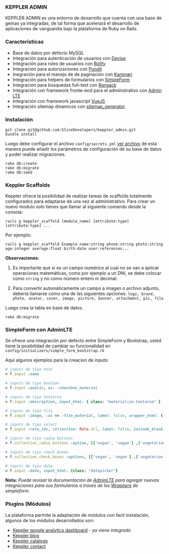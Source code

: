 ### KEPPLER ADMIN

KEPPLER ADMIN es una entorno de desarrollo que cuenta con una base de gemas ya integradas, de tal forma que acelerará el desarrollo de aplicaciones de vanguardia bajo la plataforma de Ruby on Rails.


### Características

* Base de datos por defecto MySQL
* Integración para autenticación de usuarios con [Devise](https://github.com/plataformatec/devise)
* Integración para roles de usuarios con [Rolify](https://github.com/RolifyCommunity/rolify)
* Integración para autorizaciones con [Pundit](https://github.com/varvet/pundit)
* Inegración para el manejo de de paginación con [Kaminari](https://github.com/amatsuda/kaminari)
* Integración para helpers de formularios con [SimpleForm](https://github.com/plataformatec/simple_form)
* Integración para búsquedas full-text con [Ransack](https://github.com/activerecord-hackery/ransack)
* Integración con framework fronte-end para el administrativo con [Admin LTE](https://adminlte.io/)
* Integración con framework javascript [VueJS](https://vuejs.org/)
* Integración sitemap dinamicos con [sitemap_generator](https://github.com/kjvarga/sitemap_generator)

### Instalación

```
git clone git@github.com:SliceDevelopers/keppler_admin.git
bundle install
```

Luego debe configurar el archivo `config/secrets.yml` [ver archivo](https://github.com/inyxtech/Keppler-CMS/blob/master/config/secrets.yml.example) de esta manera puede añadir los parámetros de configuración de su base de datos y poder realizar migraciones.

```
rake db:create
rake db:migrate
rake db:seed
```

### Keppler Scaffolds

Keppler ofrece la posibilidad de realizar tareas de scaffolds totalmente configurados para adaptarse de una vez al administrativo. Para crear un nuevo modulo solo tienes que llamar al siguiente comando desde la consola:

`rails g keppler_scaffold [module_name] [attribute:type] [attribute:type] ...`

Por ejemplo:

`rails g keppler_scaffold Example name:string phone:string photo:string age:integer average:float birth:date user:references...`

**Observaciones:**

1. Es importante que si es un campo numérico al cual no se van a aplicar operaciones matemáticas, como por ejemplo
a un DNI, se debe colocar como `string` y no como número entero ni decimal.

2. Para convertir automáticamente un campo a imagen o archivo adjunto, debería llamarse como una de las siguientes opciones:
`logo, brand, photo, avatar, cover, image, picture, banner, attachment, pic, file`

Luego crea la tabla en base de datos.

`rake db:migrate`

### SimpleForm con AdminLTE

Se ofrece una integración por defecto entre SimpleForm y Bootstrap, usted tiene la posibilidad de cambiar su funcionalidad en `config/initializers/simple_form_bootstrap.rb`

Aqui algunos ejemplos para la creacion de inputs:

```ruby
# inputs de tipo text
= f.input :name

# inputs de tipo boolean
= f.input :public, as: :checkbox_material

# inputs de tipo textarea
= f.input :description, input_html: { class: "materialize-textarea" }

# inputs de tipo file
= f.input :image, :as => :file_material, label: false, wrapper_html: { class: "file-field" }

# inputs de tipo select
= f.input :role_ids, collection: Role.all, label: false, include_blank: "Selecione un rol"

# inputs de tipo radio buttons
= f.collection_radio_buttons :option, [['vegan', 'vegan'] ,['vegetarian', 'vegetarian']],:first, :last

# inputs de tipo check_boxes
= f.collection_check_boxes :options, [['vegan', 'vegan'] ,['vegetarian', 'vegetarian']],:first, :last

# inputs de tipo date
= f.input :date, input_html: {class: "datepicker"}
```

**Nota:** *Puede revisar la documentación de [AdminLTE](https://adminlte.io/) para agregar nuevas integraciones para sus formularios a través de los [Wrappers](https://github.com/plataformatec/simple_form/wiki/Custom-Wrappers) de simpleform.*

### Plugins (Módulos)

La plataforma permite la adaptación de módulos con facil instalación, algunos de los módulos desarrollados son:

* [Keppler google analytics dashboard](https://github.com/slicegroup/keppler_ga_dashboard) - *ya viene integrado*
* [Keppler blog](https://github.com/slicegroup/keppler_blog)
* [Keppler catalogs](https://github.com/slicegroup/keppler_catalogs)
* [Keppler contact](https://github.com/slicegroup/keppler_contact_us)
